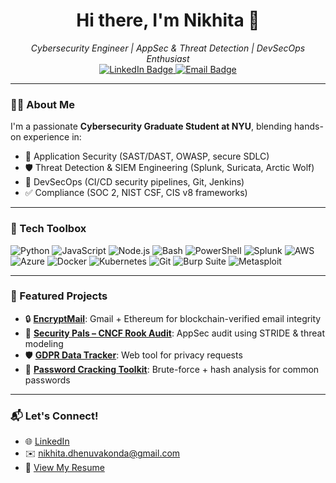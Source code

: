<h1 align="center">Hi there, I'm Nikhita 👋</h1>

<p align="center">
  <em>Cybersecurity Engineer | AppSec & Threat Detection | DevSecOps Enthusiast</em><br>
  <a href="https://www.linkedin.com/in/nikhitadhenuvakonda/">
    <img src="https://img.shields.io/badge/LinkedIn-nikhitadhenuvakonda-blue?logo=linkedin" alt="LinkedIn Badge"/>
  </a>
  <a href="mailto:nikhita.dhenuvakonda@gmail.com">
    <img src="https://img.shields.io/badge/Email-nikhita.dhenuvakonda@gmail.com-red?logo=gmail" alt="Email Badge"/>
  </a>
</p>

---

### 👩‍💻 About Me

I'm a passionate **Cybersecurity Graduate Student at NYU**, blending hands-on experience in:
- 🔐 Application Security (SAST/DAST, OWASP, secure SDLC)
- 🛡️ Threat Detection & SIEM Engineering (Splunk, Suricata, Arctic Wolf)
- 🚀 DevSecOps (CI/CD security pipelines, Git, Jenkins)
- ✅ Compliance (SOC 2, NIST CSF, CIS v8 frameworks)

---

### 🧰 Tech Toolbox

![Python](https://img.shields.io/badge/Python-3670A0?logo=python&logoColor=white)
![JavaScript](https://img.shields.io/badge/JavaScript-F7DF1E?logo=javascript&logoColor=black)
![Node.js](https://img.shields.io/badge/Node.js-339933?logo=node.js&logoColor=white)
![Bash](https://img.shields.io/badge/Bash-121011?logo=gnu-bash&logoColor=white)
![PowerShell](https://img.shields.io/badge/PowerShell-5391FE?logo=powershell&logoColor=white)
![Splunk](https://img.shields.io/badge/Splunk-000000?logo=splunk&logoColor=white)
![AWS](https://img.shields.io/badge/AWS-232F3E?logo=amazon-aws&logoColor=white)
![Azure](https://img.shields.io/badge/Azure-0078D4?logo=microsoftazure&logoColor=white)
![Docker](https://img.shields.io/badge/Docker-2496ED?logo=docker&logoColor=white)
![Kubernetes](https://img.shields.io/badge/Kubernetes-326CE5?logo=kubernetes&logoColor=white)
![Git](https://img.shields.io/badge/Git-F05032?logo=git&logoColor=white)
![Burp Suite](https://img.shields.io/badge/BurpSuite-FF6F00?logoColor=white)
![Metasploit](https://img.shields.io/badge/Metasploit-000000?logo=metasploit&logoColor=white)

---

### 🚀 Featured Projects

- 🔒 [**EncryptMail**](https://github.com/nikhitad8/encryptmail-blockchain-email-security): Gmail + Ethereum for blockchain-verified email integrity
- 🧠 [**Security Pals – CNCF Rook Audit**](https://github.com/nikhitad8/security-pals): AppSec audit using STRIDE & threat modeling
- 🛡️ [**GDPR Data Tracker**](https://github.com/nikhitad8/gdpr-data-tracker): Web tool for privacy requests
- 🧪 [**Password Cracking Toolkit**](https://github.com/nikhitad8/password-cracking): Brute-force + hash analysis for common passwords

---

### 📬 Let's Connect!

- 🌐 [LinkedIn](https://www.linkedin.com/in/nikhitadhenuvakonda)
- ✉️ nikhita.dhenuvakonda@gmail.com
- 📄 [View My Resume](http://bit.ly/42VjQlv)

